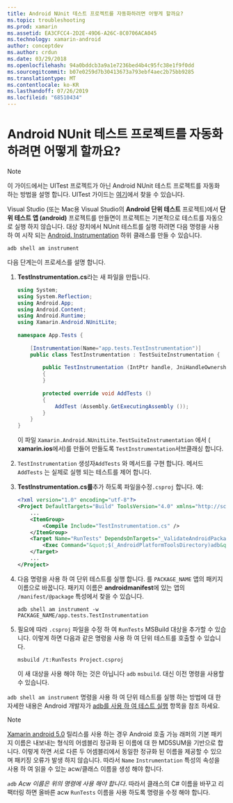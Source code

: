```yaml
---
title: Android NUnit 테스트 프로젝트를 자동화하려면 어떻게 할까요?
ms.topic: troubleshooting
ms.prod: xamarin
ms.assetid: EA3CFCC4-2D2E-49D6-A26C-8C0706ACA045
ms.technology: xamarin-android
author: conceptdev
ms.author: crdun
ms.date: 03/29/2018
ms.openlocfilehash: 94a0bddcb3a9a1e7236bed4b4c95fc38e1f9f0dd
ms.sourcegitcommit: b07e0259d7b30413673a793ebf4aec2b75bb9285
ms.translationtype: MT
ms.contentlocale: ko-KR
ms.lasthandoff: 07/26/2019
ms.locfileid: "68510434"
---
```

# <a name="how-do-i-automate-an-android-nunit-test-project"></a>Android NUnit 테스트 프로젝트를 자동화하려면 어떻게 할까요?

> [!NOTE]
> 이 가이드에서는 UITest 프로젝트가 아닌 Android NUnit 테스트 프로젝트를 자동화 하는 방법을 설명 합니다. UITest 가이드는 [여기](https://docs.microsoft.com/appcenter/test-cloud/preparing-for-upload/uitest)에서 찾을 수 있습니다.

Visual Studio (또는 Mac용 Visual Studio의 **Android 단위 테스트** 프로젝트)에서 **단위 테스트 앱 (android)** 프로젝트를 만들면이 프로젝트는 기본적으로 테스트를 자동으로 실행 하지 않습니다.
대상 장치에서 NUnit 테스트를 실행 하려면 다음 명령을 사용 하 여 시작 되는 [Android. Instrumentation](xref:Android.App.Instrumentation) 하위 클래스를 만들 수 있습니다. 

```shell
adb shell am instrument 
```

다음 단계는이 프로세스를 설명 합니다.

1.  **TestInstrumentation.cs**라는 새 파일을 만듭니다. 

    ```cs 
    using System;
    using System.Reflection;
    using Android.App;
    using Android.Content;
    using Android.Runtime;
    using Xamarin.Android.NUnitLite;
     
    namespace App.Tests {
     
        [Instrumentation(Name="app.tests.TestInstrumentation")]
        public class TestInstrumentation : TestSuiteInstrumentation {
     
            public TestInstrumentation (IntPtr handle, JniHandleOwnership transfer) : base (handle, transfer)
            {
            }
     
            protected override void AddTests ()
            {
                AddTest (Assembly.GetExecutingAssembly ());
            }
        }
    }
    ```
    이 파일 `Xamarin.Android.NUnitLite.TestSuiteInstrumentation` 에서 ( **xamarin.ios**에서)를 만들어 만들도록 `TestInstrumentation`서브클래싱 합니다.

2.  `TestInstrumentation` 생성자`AddTests` 와 메서드를 구현 합니다. 메서드 `AddTests` 는 실제로 실행 되는 테스트를 제어 합니다.

3.  **TestInstrumentation.cs를**추가 하도록 파일을수정`.csproj` 합니다. 예:

    ```xml
    <?xml version="1.0" encoding="utf-8"?>
    <Project DefaultTargets="Build" ToolsVersion="4.0" xmlns="http://schemas.microsoft.com/developer/msbuild/2003">
        ...
        <ItemGroup>
            <Compile Include="TestInstrumentation.cs" />
        </ItemGroup>
        <Target Name="RunTests" DependsOnTargets="_ValidateAndroidPackageProperties">
            <Exec Command="&quot;$(_AndroidPlatformToolsDirectory)adb&quot; $(AdbTarget) $(AdbOptions) shell am instrument -w $(_AndroidPackage)/app.tests.TestInstrumentation" />
        </Target>
        ...
    </Project>
    ```

4.  다음 명령을 사용 하 여 단위 테스트를 실행 합니다. 를 `PACKAGE_NAME` 앱의 패키지 이름으로 바꿉니다. 패키지 이름은 **androidmanifest**에 있는 앱의 `/manifest/@package` 특성에서 찾을 수 있습니다.

    ```shell
    adb shell am instrument -w PACKAGE_NAME/app.tests.TestInstrumentation
    ```

5.  필요에 따라 `.csproj` 파일을 수정 하 여 `RunTests` MSBuild 대상을 추가할 수 있습니다. 이렇게 하면 다음과 같은 명령을 사용 하 여 단위 테스트를 호출할 수 있습니다.

    ```shell
    msbuild /t:RunTests Project.csproj
    ```
    이 새 대상을 사용 해야 하는 것은 아닙니다 `adb` `msbuild`. 대신 이전 명령을 사용할 수 있습니다.

`adb shell am instrument` 명령을 사용 하 여 단위 테스트를 실행 하는 방법에 대 한 자세한 내용은 Android 개발자가 [adb를 사용 하 여 테스트 실행](https://developer.android.com/studio/test/command-line.html#RunTestsDevice) 항목을 참조 하세요.


> [!NOTE]
> [Xamarin android 5.0](https://github.com/xamarin/release-notes-archive/blob/master/release-notes/android/xamarin.android_5/xamarin.android_5.1/index.md#Android_Callable_Wrapper_Naming) 릴리스를 사용 하는 경우 Android 호출 가능 래퍼의 기본 패키지 이름은 내보내는 형식의 어셈블리 정규화 된 이름에 대 한 MD5SUM을 기반으로 합니다. 이렇게 하면 서로 다른 두 어셈블리에서 동일한 정규화 된 이름을 제공할 수 있으며 패키징 오류가 발생 하지 않습니다. 따라서 `Name` `Instrumentation` 특성의 속성을 사용 하 여 읽을 수 있는 acw/클래스 이름을 생성 해야 합니다.

_`adb` Acw 이름은 위의 명령에 사용 해야 합니다_.
따라서 클래스의 C# 이름을 바꾸고 리팩터링 하면 올바른 acw `RunTests` 이름을 사용 하도록 명령을 수정 해야 합니다.

